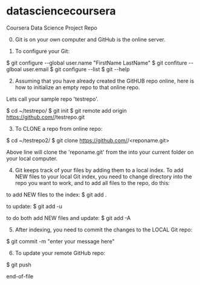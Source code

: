 datasciencecoursera
===================

Coursera Data Science Project Repo

0. Git is on your own computer and GitHub is the online server.

1. To configure your Git:

$ git configure --global user.name "FirstName LastName"
$ git confiture --glboal user.email <youremail>
$ git configure --list
$ git --help


2. Assuming that you have already created the GitHUB repo online, here is how
to initialize an empty repo to that online repo.  

Lets call your sample repo 'testrepo'.

$ cd ~/testrepo/
$ git init
$ git remote add origin https://github.com/<yourusername>/testrepo.git


3. To CLONE a repo from online repo:

$ cd ~/testrepo2/
$ git clone https://github.com/<username>/<reponame.git>

Above line will clone the 'reponame.git' from the <username> into your
current folder on your local computer.



4. Git keeps track of your files by adding them to a local index.
To add NEW files to your local Git index, you need to change directory into the
repo you want to work, and to add all files to the repo, do this:

to add NEW files to the index:
$ git add .

to update:
$ git add -u

to do both add NEW files and update:
$ git add -A



5. After indexing, you need to commit the changes to the LOCAL Git repo:

$ git commit -m "enter your message here"


6. To update your remote GitHub repo:

$ git push



end-of-file
